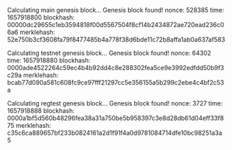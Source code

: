 Calculating main genesis block...
Genesis block found!
nonce: 528385
time: 1657918800
blockhash: 00000dc29655c1eb3594818f00d5567504f8cf14b2434872ae720ead236c06a6
merklehash: 52e750b3cf3608fa79f8477485b4a778f38d6bde11c72b8affa1ab0a637af583

Calculating testnet genesis block...
Genesis block found!
nonce: 64302
time: 1657918880
blockhash: 0000ade4522264c59ec4b4b92dd4c8e288302fea5ce9e3992edfdd50b9f3c29a
merklehash: bcab77d090a581c608fc9ce97fff21297cc5e356155a5b299c2ebe4c4bf2c53a

Calculating regtest genesis block...
Genesis block found!
nonce: 3727
time: 1657918888
blockhash: 0000a1bf5d560b48296fea38a31a750be5b958397c3e8d28db61d04eff33f875
merklehash: c35c6ca889657bf233b0824161a2d1f91f4a0d9781084714dfe10bc98251a3a5

